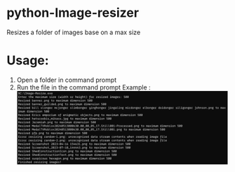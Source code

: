 # python-Image-resizer
Resizes a folder of images base on a max size

# Usage:

1. Open a folder in command prompt
2. Run the file in the command prompt
Example :
![Example of using the program](./example.png)
